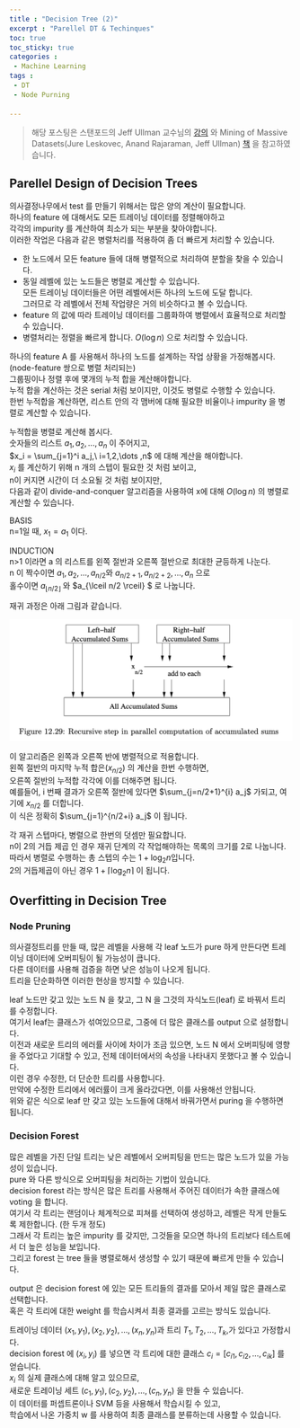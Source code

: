 ```yaml
---
title : "Decision Tree (2)"
excerpt : "Parellel DT & Techinques"
toc: true
toc_sticky: true
categories :	
 - Machine Learning
tags :
 - DT
 - Node Purning

---
```


> 해당 포스팅은 스탠포드의 Jeff Ullman 교수님의 [강의](https://www.youtube.com/playlist?list=PLLssT5z_DsK9JDLcT8T62VtzwyW9LNepV&app=desktop) 와 Mining of Massive Datasets(Jure Leskovec, Anand Rajaraman, Jeff Ullman) [책](http://www.mmds.org/) 을 참고하였습니다.



## Parellel Design of Decision Trees

의사결정나무에서 test 를 만들기 위해서는 많은 양의 계산이 필요합니다.  
하나의 feature 에 대해서도 모든 트레이닝 데이터를 정렬해야하고  
각각의 impurity 를 계산하여 최소가 되는 부분을 찾아야합니다.  
이러한 작업은 다음과 같은 병렬처리를 적용하여 좀 더 빠르게 처리할 수 있습니다.

- 한 노드에서 모든 feature 들에 대해 병렬적으로 처리하여 분할을 찾을 수 있습니다. 
- 동일 레벨에 있는 노드들은 병렬로 계산할 수 있습니다.  
  모든 트레이닝 데이터들은 어떤 레벨에서든 하나의 노드에 도달 합니다.  
  그러므로 각 레벨에서 전체 작업량은 거의 비슷하다고 볼 수 있습니다. 
- feature 의 값에 따라 트레이닝 데이터를 그룹화하여 병렬에서 효율적으로 처리할 수 있습니다.
- 병렬처리는 정렬을 빠르게 합니다. $O(\log n)$ 으로 처리할 수 있습니다.

하나의 feature A 를 사용해서 하나의 노드를 설계하는 작업 상황을 가정해봅시다. (node-feature 쌍으로 병렬 처리되는)  
그룹핑이나 정렬 후에 몇개의 누적 합을 계산해야합니다.  
누적 합을 계산하는 것은 serial 처럼 보이지만, 이것도 병렬로 수행할 수 있습니다.  
한번 누적합을 계산하면, 리스트 안의 각 맴버에 대해 필요한 비율이나 impurity 을 병렬로 계산할 수 있습니다.

누적합을 병렬로 계산해 봅시다.  
숫자들의 리스트  $a_1,a_2,...,a_n$ 이 주어지고,   
$x_i = \sum_{j=1}^i a_j,\ i=1,2,\dots ,n$ 에 대해 계산을 해야합니다.   
$x_i$ 를 계산하기 위해 n 개의 스텝이 필요한 것 처럼 보이고,  
n이 커지면 시간이 더 소요될 것 처럼 보이지만,   
다음과 같이 divide-and-conquer 알고리즘을 사용하여 x에 대해 $O(\log n)$ 의 병렬로 계산할 수 있습니다. 

BASIS  
n=1일 때, $x_1=a_1$ 이다.

INDUCTION   
n>1 이라면 a 의 리스트를 왼쪽 절반과 오른쪽 절반으로 최대한 균등하게 나눈다.  
n 이 짝수이면 $a_1,a_2,\dots,a_{n/2}$와 $a_{n/2+1},a_{n/2+2},\dots , a_n$ 으로  
홀수이면 $a_{\lfloor n/2 \rfloor}$ 와 $a_{\lceil n/2 \rceil}  $ 로 나눕니다.

재귀 과정은 아래 그림과 같습니다. 

<img src="/assets/img/DM/12.Large-Scale Machine Learning.assets/image-20200730110457373.png" alt="image-20200730110457373" style="zoom:50%;" />

이 알고리즘은 왼쪽과 오른쪽 반에 병렬적으로 적용합니다.  
왼쪽 절반의 마지막 누적 합은($x_{n/2}$) 의 계산을 한번 수행하면,   
오른쪽 절반의 누적합 각각에 이를 더해주면 됩니다.   
예를들어, i 번째 결과가 오른쪽 절반에 있다면 $\sum_{j=n/2+1}^{i} a_j$ 가되고, 여기에 $x_{n/2}$ 를 더합니다.   
이 식은  정확히 $\sum_{j=1}^{n/2+i} a_j$  이 됩니다.

각 재귀 스텝마다, 병렬으로 한번의 덧셈만 필요합니다.  
n이 2의 거듭 제곱 인 경우 재귀 단계의 각 작업해야하는 목록의 크기를 2로 나눕니다.   
따라서 병렬로 수행하는 총 스텝의 수는 $1+ \log_2 n$입니다.  
2의 거듭제곱이 아닌 경우 $1+  \lceil \log_2 n \rceil$ 이 됩니다.



## Overfitting in Decision Tree

### Node Pruning

의사결정트리를 만들 때, 많은 레벨을 사용해 각 leaf 노드가 pure 하게 만든다면 트레이닝 데이터에 오버피팅이 될 가능성이 큽니다.  
다른 데이터를 사용해 검증을 하면 낮은 성능이 나오게 됩니다.  
트리을 단순화하면 이러한 현상을 방지할 수 있습니다.

leaf 노드만 갖고 있는 노드 N 을 찾고, 그 N 을 그것의 자식노드(leaf) 로 바꿔서 트리를 수정합니다.   
여기서 leaf는 클래스가 섞여있으므로, 그중에 더 많은 클래스를 output 으로 설정합니다.  
이전과 새로운 트리의 에러률 사이에 차이가 조금 있으면, 노드 N 에서 오버피팅에 영향을 주었다고 기대할 수 있고, 전체 데이터에서의 속성을 나타내지 못했다고 볼 수 있습니다.  
이런 경우 수정한, 더 단순한 트리를 사용합니다.  
만약에 수정한 트리에서 에러률이 크게 올라갔다면, 이를 사용해선 안됩니다.  
위와 같은 식으로 leaf 만 갖고 있는 노드들에 대해서 바꿔가면서 puring 을 수행하면 됩니다.

### Decision Forest

많은 레벨을 가진 단일 트리는 낮은 레벨에서 오버피팅을 만드는 많은 노드가 있을 가능성이 있습니다.  
pure 와 다른 방식으로 오버피팅을 처리하는 기법이 있습니다.  
decision forest 라는 방식은 많은 트리를 사용해서 주어진 데이터가 속한 클래스에 voting 을 합니다.  
여기서 각 트리는 랜덤이나 체계적으로 피쳐를 선택하여 생성하고, 레벨은 작게 만들도록 제한합니다. (한 두개 정도)  
그래서 각 트리는 높은 impurity 를 갖지만, 그것들을 모으면 하나의 트리보다 테스트에서 더 높은 성능을 보입니다.  
그리고 forest 는 tree 들을 병렬로해서 생성할 수 있기 때문에 빠르게 만들 수 있습니다.

output 은 decision forest 에 있는 모든 트리들의 결과를 모아서 제일 많은 클래스로 선택합니다.  
혹은 각 트리에 대한 weight 를 학습시켜서 최종 결과를 고르는 방식도 있습니다.  

트레이닝 데이터 $(x_1, y_1), (x_2, y_2),\dots, (x_n, y_n)$과 트리 $T_1, T_2, \dots,T_k$,가 있다고 가정합시다.  
decision forest 에 $(x_i, y_i)$ 를 넣으면 각 트리에 대한 클래스 $c_i = [c_{i1}, c_{i2},\dots, c_{ik}]$ 를 얻습니다.  
$x_i$ 의 실제 클래스에 대해 알고 있으므로,  
새로운 트레이닝 세트 $(c_1, y_1), (c_2, y_2),\dots , (c_n, y_n)$ 을 만들 수 있습니다.   
이 데이터를 퍼셉트론이나 SVM 등을 사용해서 학습시킬 수 있고,  
학습에서 나온 가중치 w 를 사용하여 최종 클래스를 분류하는데 사용할 수 있습니다.